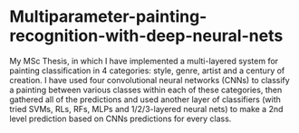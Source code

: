 # Multiparameter-painting-recognition-with-deep-neural-nets
My MSc Thesis, in which I have implemented a multi-layered system for painting classification in 4 categories: style, genre, artist and a century of creation. I have used four convolutional neural networks (CNNs) to classify a painting between various classes within each of these categories, then gathered all of the predictions and used another layer of classifiers (with tried SVMs, RLs, RFs, MLPs and 1/2/3-layered neural nets) to make a 2nd level prediction based on CNNs predictions for every class.
